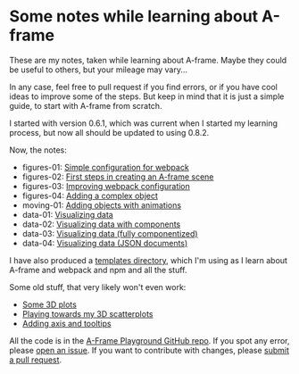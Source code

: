 # Some notes while learning about A-frame

These are my notes,
taken while learning about A-frame.
Maybe they could be useful to others,
but your mileage may vary...

In any case,
feel free to pull request if you find errors,
or if you have cool ideas to improve some of the steps.
But keep in mind that it is just a simple guide,
to start with A-frame from scratch.

I started with version 0.6.1, which was current when I started
my learning process, but now all should be updated to using 0.8.2.

Now, the notes:

* figures-01: [Simple configuration for webpack](figures-02/README.md)
* figures-02: [First steps in creating an A-frame scene](figures-01/README.md)
* figures-03: [Improving webpack configuration](figures-03/README.md)
* figures-04: [Adding a complex object](figures-04/README.md)
* moving-01: [Adding objects with animations](moving-01/README.md)
* data-01: [Visualizing data](data-01/README.md)
* data-02: [Visualizing data with components](data-02/README.md)
* data-03: [Visualizing data (fully componentized)](data-03/README.md)
* data-04: [Visualizing data (JSON documents)](data-04/README.md)


I have also produced a
[templates directory](templates/README.md),
which I'm using as I learn about A-frame and webpack and npm and all the stuff.

Some old stuff, that very likely won't even work:

* [Some 3D plots](plots-01/README.md)
* [Playing towards my 3D scatterplots](plots-02/README.md)
* [Adding axis and tooltips](plots-03/README.md)

All the code is in the
[A-Frame Playground GitHub repo](https://github.com/jgbarah/aframe-playground).
If you spot any error, please
[open an issue](https://github.com/jgbarah/aframe-playground/issues/new).
If you want to contribute with changes, please
[submit a pull request](https://github.com/jgbarah/aframe-playground/pulls).
